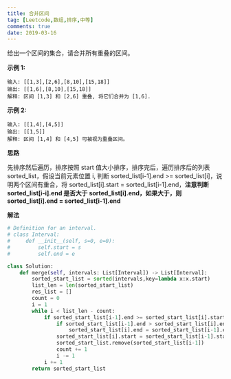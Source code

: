```yaml
---
title: 合并区间
tag: [Leetcode,数组,排序,中等]
comments: true
date: 2019-03-16
---
```





给出一个区间的集合，请合并所有重叠的区间。

**示例 1:**

```
输入: [[1,3],[2,6],[8,10],[15,18]]
输出: [[1,6],[8,10],[15,18]]
解释: 区间 [1,3] 和 [2,6] 重叠, 将它们合并为 [1,6].
```

**示例 2:**

```
输入: [[1,4],[4,5]]
输出: [[1,5]]
解释: 区间 [1,4] 和 [4,5] 可被视为重叠区间。
```

**思路**

先排序然后遍历，排序按照 start 值大小排序，排序完后，遍历排序后的列表 sorted_list，假设当前元素位置 i, 判断 sorted_list[i-1].end >= sorted_list[i]，说明两个区间有重合，将  sorted_list[i].start = sorted_list[i-1].end，**注意判断 sorted_list[i-i].end 是否大于 sorted_list[i].end，如果大于，则 sorted_list[i].end = sorted_list[i-1].end** 

**解法**

```python
# Definition for an interval.
# class Interval:
#     def __init__(self, s=0, e=0):
#         self.start = s
#         self.end = e

class Solution:
    def merge(self, intervals: List[Interval]) -> List[Interval]:
        sorted_start_list = sorted(intervals,key=lambda x:x.start)
        list_len = len(sorted_start_list)
        res_list = []
        count = 0
        i = 1
        while i < list_len - count:
            if sorted_start_list[i-1].end >= sorted_start_list[i].start:
                if sorted_start_list[i-1].end > sorted_start_list[i].end:
                    sorted_start_list[i].end = sorted_start_list[i-1].end
                sorted_start_list[i].start = sorted_start_list[i-1].start
                sorted_start_list.remove(sorted_start_list[i-1])
                count += 1
                i -= 1
            i += 1
        return sorted_start_list
```

